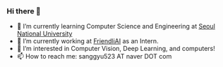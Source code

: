 ### Hi there 👋

- 🌱 I’m currently learning Computer Science and Engineering at [Seoul National University](https://snu.ac.kr/)
- 🔭 I’m currently working at [FriendliAI](https://friendli.ai/) as an Intern.
- 👯 I’m interested in Computer Vision, Deep Learning, and computers!
- 📫 How to reach me: sanggyu523 AT naver DOT com

<!--
**gyusang/gyusang** is a ✨ _special_ ✨ repository because its `README.md` (this file) appears on your GitHub profile.

Here are some ideas to get you started:

- 🔭 I’m currently working on ...
- 🌱 I’m currently learning ...
- 👯 I’m looking to collaborate on ...
- 🤔 I’m looking for help with ...
- 💬 Ask me about ...
- 📫 How to reach me: ...
- 😄 Pronouns: ...
- ⚡ Fun fact: ...
-->
